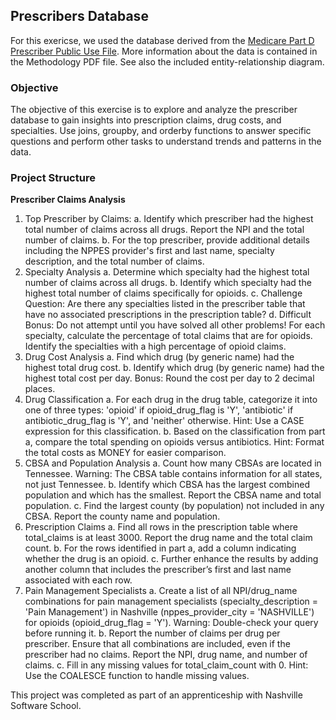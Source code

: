 ## Prescribers Database

For this exericse, we used the database derived from the [Medicare Part D Prescriber Public Use File](https://www.hhs.gov/guidance/document/medicare-provider-utilization-and-payment-data-part-d-prescriber-0). More information about the data is contained in the Methodology PDF file. See also the included entity-relationship diagram.

### Objective
The objective of this exercise is to explore and analyze the prescriber database to gain insights into prescription claims, drug costs, and specialties. Use joins, groupby, and orderby functions to answer specific questions and perform other tasks to understand trends and patterns in the data.

### Project Structure

**Prescriber Claims Analysis**
   
1. Top Prescriber by Claims:
  a. Identify which prescriber had the highest total number of claims across all drugs. Report the NPI and the total number of claims.
  b. For the top prescriber, provide additional details including the NPPES provider's first and last name, specialty description, and the total number of claims.
2. Specialty Analysis
  a. Determine which specialty had the highest total number of claims across all drugs.
  b. Identify which specialty had the highest total number of claims specifically for opioids.
  c. Challenge Question: Are there any specialties listed in the prescriber table that have no associated prescriptions in the prescription table?
  d. Difficult Bonus: Do not attempt until you have solved all other problems! For each specialty, calculate the percentage of total claims that are for opioids. Identify the specialties with a high percentage of opioid claims.
3. Drug Cost Analysis
  a. Find which drug (by generic name) had the highest total drug cost.
  b. Identify which drug (by generic name) had the highest total cost per day. Bonus: Round the cost per day to 2 decimal places.
4. Drug Classification
  a. For each drug in the drug table, categorize it into one of three types: 'opioid' if opioid_drug_flag is 'Y', 'antibiotic' if antibiotic_drug_flag is 'Y', and 'neither' otherwise. Hint: Use a CASE expression for this classification.
  b. Based on the classification from part a, compare the total spending on opioids versus antibiotics. Hint: Format the total costs as MONEY for easier comparison.
5. CBSA and Population Analysis
  a. Count how many CBSAs are located in Tennessee. Warning: The CBSA table contains information for all states, not just Tennessee.
  b. Identify which CBSA has the largest combined population and which has the smallest. Report the CBSA name and total population.
  c. Find the largest county (by population) not included in any CBSA. Report the county name and population.
6. Prescription Claims
  a. Find all rows in the prescription table where total_claims is at least 3000. Report the drug name and the total claim count.
  b. For the rows identified in part a, add a column indicating whether the drug is an opioid.
  c. Further enhance the results by adding another column that includes the prescriber’s first and last name associated with each row.
7. Pain Management Specialists
  a. Create a list of all NPI/drug_name combinations for pain management specialists (specialty_description = 'Pain Management') in Nashville (nppes_provider_city = 'NASHVILLE') for opioids (opioid_drug_flag = 'Y'). Warning: Double-check your query before running it.
  b. Report the number of claims per drug per prescriber. Ensure that all combinations are included, even if the prescriber had no claims. Report the NPI, drug name, and number of claims.
  c. Fill in any missing values for total_claim_count with 0. Hint: Use the COALESCE function to handle missing values.

This project was completed as part of an apprenticeship with Nashville Software School.
